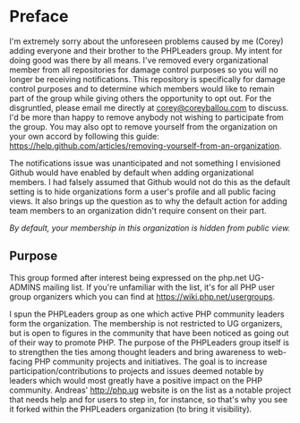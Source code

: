 Preface
==========

I'm extremely sorry about the unforeseen problems caused by me (Corey) adding everyone and their brother to the PHPLeaders group. My intent for doing good was there by all means. I've removed every organizational member from all repositories for damage control purposes so you will no longer be receiving notifications. This repository is specifically for damage control purposes and to determine which members would like to remain part of the group while giving others the opportunity to opt out. For the disgruntled, please email me directly at corey@coreyballou.com to discuss. I'd be more than happy to remove anybody not wishing to participate from the group. You may also opt to remove yourself from the organization on your own accord by following this guide: https://help.github.com/articles/removing-yourself-from-an-organization. 

The notifications issue was unanticipated and not something I envisioned Github would have enabled by default when adding organizational members. I had falsely assumed that Github would not do this as the default setting is to hide organizations form a user's profile and all public facing views. It also brings up the question as to why the default action for adding team members to an organization didn't require consent on their part.

_By default, your membership in this organization is hidden from public view._

## Purpose ##

This group formed after interest being expressed on the php.net UG-ADMINS mailing list. If you're unfamiliar with the list, it's for all PHP user group organizers which you can find at https://wiki.php.net/usergroups.

I spun the PHPLeaders group as one which active PHP community leaders form the organization. The membership is not restricted to UG organizers, but is open to figures in the community that have been noticed as going out of their way to promote PHP. The purpose of the PHPLeaders group itself is to strengthen the ties among thought leaders and bring awareness to web-facing PHP community projects and initiatives. The goal is to increase participation/contributions to projects and issues deemed notable by leaders which would most greatly have a positive impact on the PHP community. Andreas' http://php.ug website is on the list as a notable project that needs help and for users to step in, for instance, so that's why you see it forked within the PHPLeaders organization (to bring it visibility).
